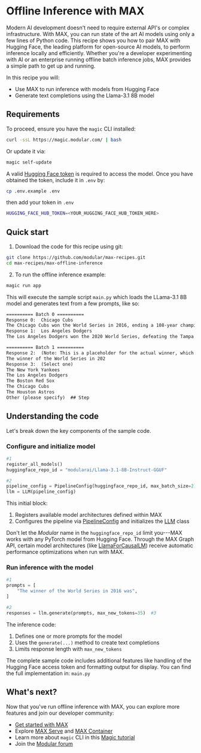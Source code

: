 # Offline Inference with MAX

Modern AI development doesn't need to require external API's or complex infrastructure. With MAX, you can run state of the art AI models using only a few lines of Python code. This recipe shows you how to pair MAX with Hugging Face, the leading platform for open-source AI models, to perform inference locally and efficiently. Whether you're a developer experimenting with AI or an enterprise running offline batch inference jobs, MAX provides a simple path to get up and running.

In this recipe you will:

- Use MAX to run inference with models from Hugging Face
- Generate text completions using the Llama-3.1 8B model

## Requirements

To proceed, ensure you have the `magic` CLI installed:

```bash
curl -ssL https://magic.modular.com/ | bash
```

Or update it via:

```bash
magic self-update
```

A valid [Hugging Face token](https://huggingface.co/settings/tokens) is required to access the model.
Once you have obtained the token, include it in `.env` by:

```bash
cp .env.example .env
```

then add your token in `.env`

```bash
HUGGING_FACE_HUB_TOKEN=<YOUR_HUGGING_FACE_HUB_TOKEN_HERE>
```

## Quick start

1. Download the code for this recipe using git:

```bash
git clone https://github.com/modular/max-recipes.git
cd max-recipes/max-offline-inference
```

2. To run the offline inference example:

```bash
magic run app
```

This will execute the sample script `main.py` which loads the LLama-3.1 8B model and generates text from a few prompts, like so:

```txt
========== Batch 0 ==========
Response 0:  Chicago Cubs
The Chicago Cubs won the World Series in 2016, ending a 108-year championship drought. The Cubs defeated the Cleveland Indians in the series, 4
Response 1:  Los Angeles Dodgers
The Los Angeles Dodgers won the 2020 World Series, defeating the Tampa Bay Rays in six games. The Dodgers won the final game 3-1

========== Batch 1 ==========
Response 2:  (Note: This is a placeholder for the actual winner, which will be determined by the outcome of the 2024 season.)
The winner of the World Series in 202
Response 3:  (Select one)
The New York Yankees
The Los Angeles Dodgers
The Boston Red Sox
The Chicago Cubs
The Houston Astros
Other (please specify)  ## Step
```

## Understanding the code

Let's break down the key components of the sample code.

### Configure and initialize model

```python
#1
register_all_models()
huggingface_repo_id = "modularai/Llama-3.1-8B-Instruct-GGUF"

#2
pipeline_config = PipelineConfig(huggingface_repo_id, max_batch_size=2)
llm = LLM(pipeline_config)
```

This initial block:

1. Registers available model architectures defined within MAX
2. Configures the pipeline via [PipelineConfig](https://docs.modular.com/max/api/python/pipelines/config/#max.pipelines.config.PipelineConfig) and initializes the [LLM](https://docs.modular.com/max/api/python/entrypoints#max.entrypoints.LLM) class

Don't let the *Modular* name in the `huggingface_repo_id` limit you---MAX works with any PyTorch model from Hugging Face. Through the MAX Graph API, certain model architectures (like [LlamaForCausalLM](https://huggingface.co/docs/transformers/v4.48.0/en/model_doc/llama#transformers.LlamaForCausalLM)) receive automatic performance optimizations when run with MAX.

### Run inference with the model

```python
#1
prompts = [
    "The winner of the World Series in 2016 was",
]

#2
responses = llm.generate(prompts, max_new_tokens=35)  #3
```

The inference code:

1. Defines one or more prompts for the model
2. Uses the `generate(...)` method to create text completions
3. Limits response length with `max_new_tokens`

The complete sample code includes additional features like handling of the Hugging Face access token and formatting output for display. You can find the full implementation in: `main.py`

## What's next?

Now that you've run offline inference with MAX, you can explore more features and join our developer community:

- [Get started with MAX](https://docs.modular.com/max/get-started)
- Explore [MAX Serve](https://docs.modular.com/max/serve) and [MAX Container](https://docs.modular.com/max/container/)
- Learn more about `magic` CLI in this [Magic tutorial](https://docs.modular.com/max/tutorials/magic)
- Join the [Modular forum](https://forum.modular.com/)
